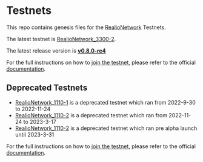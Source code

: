# Testnets

This repo contains genesis files for the [RealioNetwork](https://github.com/realiotech/realio-network) Testnets.

The latest testnet is [RealioNetwork_3300-2](./realionetwork_3300-2).

The latest release version is [**v0.8.0-rc4**](https://github.com/realiotech/realio-network/releases/tag/v0.8.0-rc3)

For the full instructions on how to [join the testnet](https://docs.realio.network/testnet/join-public/setup), please refer to the official [documentation](https://docs.realio.network/).

## Deprecated Testnets
- [RealioNetwork_1110-1](./realionetwork_1110-1) is a deprecated testnet which ran from 2022-9-30 to 2022-11-24
- [RealioNetwork_1110-2](./realionetwork_1110-2) is a deprecated testnet which ran from 2022-11-24 to 2023-3-17
- [RealioNetwork_1110-2](./realionetwork_3300-1) is a deprecated testnet which ran pre alpha launch until 2023-3-31


For the full instructions on how to [join the testnet](https://docs.realio.network/testnet/overview), please refer to the official [documentation](https://docs.realio.network/).
